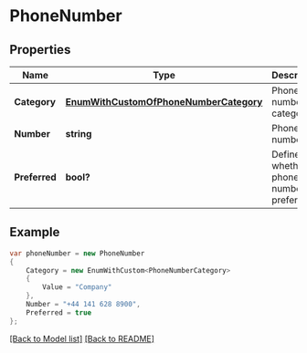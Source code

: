 # PhoneNumber
## Properties
Name | Type | Description | Notes
------------ | ------------- | ------------- | -------------
**Category** | [**EnumWithCustomOfPhoneNumberCategory**](EnumWithCustomOfPhoneNumberCategory.md) | Phone number category.              | [optional] 
**Number** | **string** | Phone number.              | [optional] 
**Preferred** | **bool?** | Defines whether phone number is preferred.              | 


## Example
```csharp
var phoneNumber = new PhoneNumber
{
    Category = new EnumWithCustom<PhoneNumberCategory>
    {
        Value = "Company"
    },
    Number = "+44 141 628 8900",
    Preferred = true
};
```

[[Back to Model list]](Models.md) [[Back to README]](README.md)

